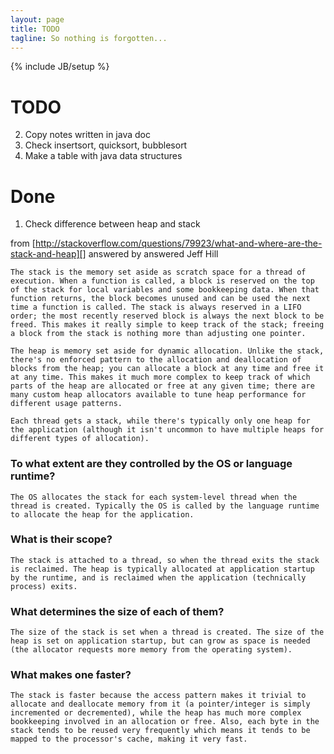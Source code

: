 ```yaml
---
layout: page
title: TODO
tagline: So nothing is forgotten...
---
```


{% include JB/setup %}

# TODO 

2. Copy notes written in java doc
3. Check insertsort, quicksort, bubblesort
4. Make a table with java data structures

# Done

1. Check difference between heap and stack

from [http://stackoverflow.com/questions/79923/what-and-where-are-the-stack-and-heap][] answered by answered Jeff Hill

    The stack is the memory set aside as scratch space for a thread of execution. When a function is called, a block is reserved on the top of the stack for local variables and some bookkeeping data. When that function returns, the block becomes unused and can be used the next time a function is called. The stack is always reserved in a LIFO order; the most recently reserved block is always the next block to be freed. This makes it really simple to keep track of the stack; freeing a block from the stack is nothing more than adjusting one pointer.

    The heap is memory set aside for dynamic allocation. Unlike the stack, there's no enforced pattern to the allocation and deallocation of blocks from the heap; you can allocate a block at any time and free it at any time. This makes it much more complex to keep track of which parts of the heap are allocated or free at any given time; there are many custom heap allocators available to tune heap performance for different usage patterns.

    Each thread gets a stack, while there's typically only one heap for the application (although it isn't uncommon to have multiple heaps for different types of allocation).

### To what extent are they controlled by the OS or language runtime?

    The OS allocates the stack for each system-level thread when the thread is created. Typically the OS is called by the language runtime to allocate the heap for the application.

### What is their scope?

    The stack is attached to a thread, so when the thread exits the stack is reclaimed. The heap is typically allocated at application startup by the runtime, and is reclaimed when the application (technically process) exits.

### What determines the size of each of them?

    The size of the stack is set when a thread is created. The size of the heap is set on application startup, but can grow as space is needed (the allocator requests more memory from the operating system).

### What makes one faster?

    The stack is faster because the access pattern makes it trivial to allocate and deallocate memory from it (a pointer/integer is simply incremented or decremented), while the heap has much more complex bookkeeping involved in an allocation or free. Also, each byte in the stack tends to be reused very frequently which means it tends to be mapped to the processor's cache, making it very fast.
